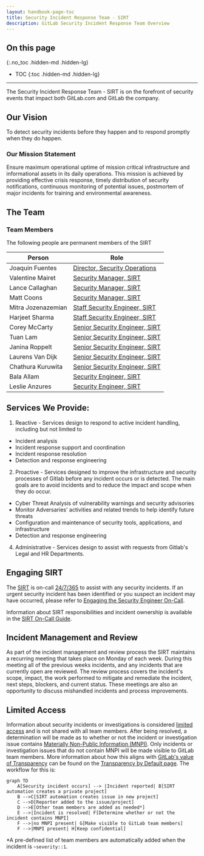 ```yaml
---
layout: handbook-page-toc
title: Security Incident Response Team - SIRT
description: GitLab Security Incident Response Team Overview 
---
```


## On this page
{:.no_toc .hidden-md .hidden-lg}

- TOC
{:toc .hidden-md .hidden-lg}

----

The Security Incident Response Team - SIRT is on the forefront of security events that impact both GitLab.com and GitLab the company.

## <i class="fas fa-rocket" id="biz-tech-icons"></i> Our Vision

To detect security incidents before they happen and to respond promptly when they do happen. 

### Our Mission Statement

Ensure maximum operational uptime of mission critical infrastructure and informational assets in its daily operations. This mission is achieved by providing effective crisis response, timely distribution of security notifications, continuous monitoring of potential issues, postmortem of major incidents for training and environmental awareness.

## <i class="fas fa-users" id="biz-tech-icons"></i> The Team

### Team Members

The following people are permanent members of the SIRT

|Person|Role|
|---|---|
|Joaquin Fuentes|[Director, Security Operations](https://handbook.gitlab.com/job-families/security/security-incident-response-team/#manager-security-incident-response-team)|
|Valentine Mairet|[Security Manager, SIRT](https://handbook.gitlab.com/job-families/security/security-incident-response-team/#manager-security-incident-response-team)|
|Lance Callaghan|[Security Manager, SIRT](https://handbook.gitlab.com/job-families/security/security-incident-response-team/#manager-security-incident-response-team)|
|Matt Coons|[Security Manager, SIRT](https://handbook.gitlab.com/job-families/security/security-incident-response-team/#manager-security-incident-response-team)|
|Mitra Jozenazemian|[Staff Security Engineer, SIRT](https://handbook.gitlab.com/job-families/security/security-incident-response-team/#staff-security-incident-response-team-engineer)|
|Harjeet Sharma|[Staff Security Engineer, SIRT](https://handbook.gitlab.com/job-families/security/security-incident-response-team/#staff-security-incident-response-team-engineer)|
|Corey McCarty|[Senior Security Engineer, SIRT](https://handbook.gitlab.com/job-families/security/security-incident-response-team/#senior-security-incident-response-team-engineer)|
|Tuan Lam|[Senior Security Engineer, SIRT](https://handbook.gitlab.com/job-families/security/security-incident-response-team/#senior-security-incident-response-team-engineer)|
|Janina Roppelt|[Senior Security Engineer, SIRT](https://handbook.gitlab.com/job-families/security/security-incident-response-team/#senior-security-incident-response-team-engineer)|
|Laurens Van Dijk|[Senior Security Engineer, SIRT](https://handbook.gitlab.com/job-families/security/security-incident-response-team/#senior-security-incident-response-team-engineer)|
|Chathura Kuruwita|[Senior Security Engineer, SIRT](https://handbook.gitlab.com/job-families/security/security-incident-response-team/#senior-security-incident-response-team-engineer)|
|Bala Allam|[Security Engineer, SIRT](https://handbook.gitlab.com/job-families/security/security-incident-response-team/#security-incident-response-team-engineer-intermediate)|
|Leslie Anzures|[Security Engineer, SIRT](https://handbook.gitlab.com/job-families/security/security-incident-response-team/#security-incident-response-team-engineer-intermediate)|


## <i class="fas fa-stream" id="biz-tech-icons"></i> Services We Provide:
1. Reactive - Services design to respond to active incident handling, including but not limited to 
- Incident analysis 
- Incident response support and coordination 
- Incident response resolution 
- Detection and response engineering
2. Proactive - Services designed to improve the infrastructure  and security  processes of Gitlab before any incident occurs or is detected. The main goals are to avoid incidents and to reduce the impact and scope when they do occur. 
- Cyber Threat Analysis of vulnerability warnings and security advisories
- Monitor Adversaries' activities and related trends to help identify future threats 
- Configuration and maintenance of security tools, applications, and infrastructure
- Detection and response engineering
4. Administrative - Services design to assist with requests from Gitlab's Legal and HR Departments.

## <i class="fas fa-bullseye" id="biz-tech-icons"></i> Engaging SIRT

The [SIRT](/handbook/security/security-operations/sirt) is on-call [24/7/365](/handbook/on-call/#security-team-on-call-rotation) to assist with any security incidents. If an urgent security incident has been identified or you suspect an incident may have occurred, please refer to [Engaging the Security Engineer On-Call](/handbook/security/security-operations/sirt/engaging-security-on-call.html).

Information about SIRT responsibilities and incident ownership is available in the [SIRT On-Call Guide](/handbook/security/secops-oncall.html).

## <i class="fas fa-receipt" id="biz-tech-icons"></i> Incident Management and Review

As part of the incident management and review process the SIRT maintains a recurring meeting that takes place on Monday of each week. During this meeting all of the previous weeks incidents, and any incidents that are currently open are reviewed. The review process covers the incident's scope, impact, the work performed to mitigate and remediate the incident, next steps, blockers, and current status. These meetings are also an opportunity to discuss mishandled incidents and process improvements.

## Limited Access

Information about security incidents or investigations is considered [limited access](https://about.gitlab.com/handbook/communication/confidentiality-levels/#limited-access) and is not shared with all team members. After being resolved, a determination will be made as to whether or not the incident or investigation issue contains [Materially Non-Public Information (MNPI)](https://about.gitlab.com/handbook/product/product-safe-guidance/#materially-non-public-information). Only incidents or investigation issues that do not contain MNPI will be made visible to GitLab team members. More information about how this aligns with [GitLab's value of Transparency](https://about.gitlab.com/handbook/values/#transparency) can be found on the [Transparency by Default page](https://about.gitlab.com/handbook/security/transparency_by_default.html). The workflow for this is:

```mermaid
graph TD
    A[Security incident occurs] --> |Incident reported| B[SIRT automation creates a private project]
    B -->C[SIRT automation creates issue in new project]
    C -->D[Reporter added to the issue/project]
    D -->E[Other team members are added as needed*]
    E -->|Incident is resolved| F[Determine whether or not the incident contains MNPI]
    F -->|no MNPI present| G[Make visible to GitLab team members]
    F -->|MNPI present| H[Keep confidential]
```

\*A pre-defined list of team members are automatically added when the incident is `~severity::1`.
